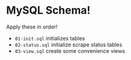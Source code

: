 # MySQL Schema!

Apply these in order!

- `01-init.sql` initializes tables
- `02-status.sql` initialize scrape status tables
- `03-view.sql` create some convenience views
